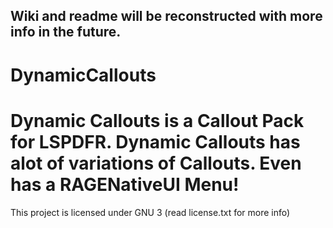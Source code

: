 ## Wiki and readme will be reconstructed with more info in the future.

# DynamicCallouts

# Dynamic Callouts is a Callout Pack for LSPDFR. Dynamic Callouts has alot of variations of Callouts. Even has a RAGENativeUI Menu!

This project is licensed under GNU 3 (read license.txt for more info)
